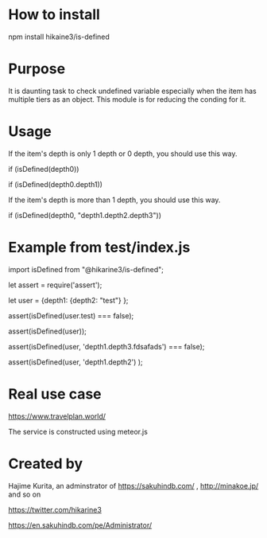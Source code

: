 # How to install
npm install hikaine3/is-defined

# Purpose
It is daunting task to check undefined variable especially when the item has multiple tiers as an object.
This module is for reducing the conding for it.

# Usage
If the item's depth is only 1 depth or 0 depth, you should use this way.

if (isDefined(depth0)) 

if (isDefined(depth0.depth1)) 

If the item's depth is more than 1 depth, you should use this way.

if (isDefined(depth0, "depth1.depth2.depth3"))

# Example from test/index.js
import isDefined from "@hikarine3/is-defined";

let assert = require('assert');

let user = {depth1: {depth2: "test"} };

assert(isDefined(user.test) === false);

assert(isDefined(user));

assert(isDefined(user, 'depth1.depth3.fdsafads') === false);

assert(isDefined(user, 'depth1.depth2') );

# Real use case
https://www.travelplan.world/

The service is constructed using meteor.js

# Created by
Hajime Kurita, an adminstrator of https://sakuhindb.com/ , http://minakoe.jp/ and so on

https://twitter.com/hikarine3

https://en.sakuhindb.com/pe/Administrator/
